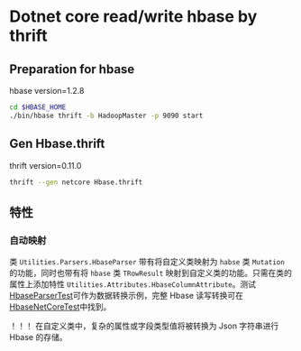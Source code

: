 # Dotnet core read/write hbase by thrift

## Preparation for hbase

hbase version=1.2.8

```bash
cd $HBASE_HOME
./bin/hbase thrift -b HadoopMaster -p 9090 start
```

## Gen Hbase.thrift

thrift version=0.11.0

```bash
thrift --gen netcore Hbase.thrift
```

## 特性

### 自动映射

类 `Utilities.Parsers.HbaseParser` 带有将自定义类映射为 `habse` 类 `Mutation` 的功能，同时也带有将 `hbase` 类 `TRowResult` 映射到自定义类的功能。只需在类的属性上添加特性 `Utilities.Attributes.HbaseColumnAttribute`。测试[HbaseParserTest](test/HbaseNetCore/HbaseParserTest.cs)可作为数据转换示例，完整 Hbase 读写转换可在[HbaseNetCoreTest](test/HbaseNetCore/HbaseNetCoreTest.cs)中找到。

！！！ 在自定义类中，复杂的属性或字段类型值将被转换为 Json 字符串进行 Hbase 的存储。
